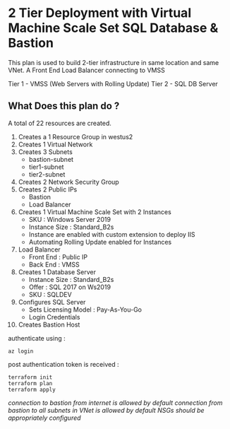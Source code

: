 # 2 Tier Deployment with Virtual Machine Scale Set SQL Database & Bastion
This plan is used to build 2-tier infrastructure in same location and same VNet.
A Front End Load Balancer connecting to VMSS

Tier 1 - VMSS (Web Servers with Rolling Update)
Tier 2 - SQL DB Server 
## What Does this plan do ?
A total of 22 resources are created.

1. Creates a 1 Resource Group in westus2
2. Creates 1 Virtual Network
3. Creates 3 Subnets
   * bastion-subnet 
   * tier1-subnet
   * tier2-subnet
4. Creates 2 Network Security Group
5.  Creates 2 Public IPs
    * Bastion
    * Load Balancer
6.  Creates 1 Virtual Machine Scale Set with 2 Instances
    * SKU : Windows Server 2019
    * Instance Size : Standard_B2s
    * Instance are enabled with custom extension to deploy IIS
    * Automating Rolling Update enabled for Instances
7. Load Balancer
    * Front End : Public IP  
    * Back End  : VMSS
8. Creates 1 Database Server
    * Instance Size : Standard_B2s
    * Offer : SQL 2017 on Ws2019
    * SKU : SQLDEV
9. Configures SQL Server
    * Sets Licensing Model : Pay-As-You-Go
    * Login Credentials
10. Creates Bastion Host

authenticate using : 
```
az login
```

post authentication token is received :

```
terraform init
terraform plan
terraform apply
```

*connection to bastion from internet is allowed by default*
*connection from bastion to all subnets in VNet is allowed by default*
*NSGs should be appropriately configured*
